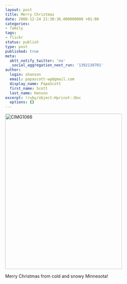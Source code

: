 ```yaml
---
layout: post
title: Merry Christmas
date: 2008-12-24 21:38:36.000000000 +01:00
categories:
- family
tags:
- flickr
status: publish
type: post
published: true
meta:
  aktt_notify_twitter: 'no'
  _social_aggregation_next_run: '1392138701'
author:
  login: shanson
  email: papascott-wp@gmail.com
  display_name: PapaScott
  first_name: Scott
  last_name: Hanson
excerpt: !ruby/object:Hpricot::Doc
  options: {}
---
```

<p><a href="http://www.flickr.com/photos/51035717986@N01/3133366357" title="View 'CIMG1066' on Flickr.com"><img src="4.static.flickr.com/3201/3133366357_839a91a2fd.jpg" alt="CIMG1066" border="0" width="375" height="500" /></a></p>
<p>Merry Christmas from cold and snowy Minnesota!</p>
